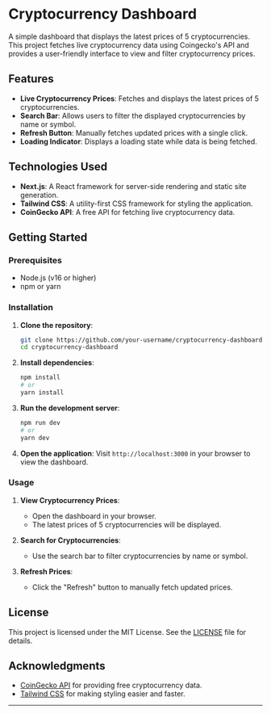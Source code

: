 # Cryptocurrency Dashboard

A simple dashboard that displays the latest prices of 5 cryptocurrencies. This project fetches live cryptocurrency data using Coingecko's API and provides a user-friendly interface to view and filter cryptocurrency prices.

## Features

- **Live Cryptocurrency Prices**: Fetches and displays the latest prices of 5 cryptocurrencies.
- **Search Bar**: Allows users to filter the displayed cryptocurrencies by name or symbol.
- **Refresh Button**: Manually fetches updated prices with a single click.
- **Loading Indicator**: Displays a loading state while data is being fetched.

## Technologies Used

- **Next.js**: A React framework for server-side rendering and static site generation.
- **Tailwind CSS**: A utility-first CSS framework for styling the application.
- **CoinGecko API**: A free API for fetching live cryptocurrency data.

## Getting Started

### Prerequisites

- Node.js (v16 or higher)
- npm or yarn

### Installation

1. **Clone the repository**:
   ```bash
   git clone https://github.com/your-username/cryptocurrency-dashboard.git
   cd cryptocurrency-dashboard
   ```

2. **Install dependencies**:
   ```bash
   npm install
   # or
   yarn install
   ```

3. **Run the development server**:
   ```bash
   npm run dev
   # or
   yarn dev
   ```

4. **Open the application**:
   Visit `http://localhost:3000` in your browser to view the dashboard.

### Usage

1. **View Cryptocurrency Prices**:
   - Open the dashboard in your browser.
   - The latest prices of 5 cryptocurrencies will be displayed.

2. **Search for Cryptocurrencies**:
   - Use the search bar to filter cryptocurrencies by name or symbol.

3. **Refresh Prices**:
   - Click the "Refresh" button to manually fetch updated prices.

## License

This project is licensed under the MIT License. See the [LICENSE](LICENSE) file for details.

## Acknowledgments

- [CoinGecko API](https://www.coingecko.com/en/api) for providing free cryptocurrency data.
- [Tailwind CSS](https://tailwindcss.com/) for making styling easier and faster.

---
